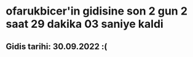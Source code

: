 # ofarukbicer'in gidisine son 2 gun 2 saat 29 dakika 03 saniye kaldi

## Gidis tarihi: 30.09.2022 :(